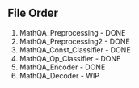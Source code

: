 ## File Order
1. MathQA_Preprocessing - DONE
2. MathQA_Preprocessing2 - DONE
3. MathQA_Const_Classifier - DONE
4. MathQA_Op_Classifier - DONE
5. MathQA_Encoder - DONE
6. MathQA_Decoder - WIP